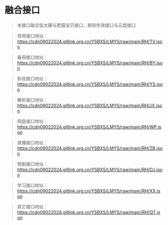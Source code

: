 # 融合接口

> 本接口融合饭太硬与肥猫宝贝接口，剔除失效接口与云盘接口
  
> 常用接口地址：https://cdn09022024.gitlink.org.cn/YSBXS/LMYS/raw/main/RH/TV.json

> 备用接口地址：https://cdn09022024.gitlink.org.cn/YSBXS/LMYS/raw/main/RH/BY.json

> 影视接口地址：https://cdn09022024.gitlink.org.cn/YSBXS/LMYS/raw/main/RH/YS.json

> 解析接口地址：https://cdn09022024.gitlink.org.cn/YSBXS/LMYS/raw/main/RH/JX.json

> 网盘接口地址：https://cdn09022024.gitlink.org.cn/YSBXS/LMYS/raw/main/RH/WP.json

> 直播接口地址：https://cdn09022024.gitlink.org.cn/YSBXS/LMYS/raw/main/RH/ZB.json

> 短剧接口地址：https://cdn09022024.gitlink.org.cn/YSBXS/LMYS/raw/main/RH/DJ.json

> 学习接口地址：https://cdn09022024.gitlink.org.cn/YSBXS/LMYS/raw/main/RH/XX.json

> 其它接口地址：https://cdn09022024.gitlink.org.cn/YSBXS/LMYS/raw/main/RH/QT.json